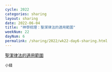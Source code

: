 ```yaml
---
cycle: 2022
categories: sharing
layout: sharing
date: 2022-06-04
title: "神學梳理：聖潔律法的適用範圍"
weekNum: 22
dayNum: 6
permalink: /sharing/2022/wk22-day6-sharing.html
---
```


[聖潔律法的適用範圍](https://eccseattle.github.io/media/sharing/2022/wk022/2022-06-04-bin.m4a)

`小錢`
